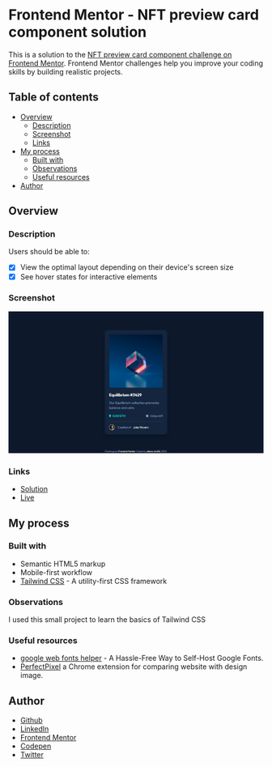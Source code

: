 # Frontend Mentor - NFT preview card component solution

This is a solution to the [NFT preview card component challenge on Frontend Mentor](https://www.frontendmentor.io/challenges/nft-preview-card-component-SbdUL_w0U). Frontend Mentor challenges help you improve your coding skills by building realistic projects. 

## Table of contents

- [Overview](#overview)
  - [Description](#description)
  - [Screenshot](#screenshot)
  - [Links](#links)
- [My process](#my-process)
  - [Built with](#built-with)
  - [Observations](#observations)
  - [Useful resources](#useful-resources)
- [Author](#author)

## Overview

### Description

Users should be able to:

- [x] View the optimal layout depending on their device's screen size
- [x] See hover states for interactive elements

### Screenshot

![](./screenshot.png)

### Links

- [Solution](...)
- [Live](https://je-jo.github.io/nft-preview-card-component/)

## My process

### Built with

- Semantic HTML5 markup
- Mobile-first workflow
- [Tailwind CSS](https://tailwindcss.com/) - A utility-first CSS framework

### Observations

I used this small project to learn the basics of Tailwind CSS

### Useful resources

- [google web fonts helper](https://gwfh.mranftl.com/fonts) - A Hassle-Free Way to Self-Host Google Fonts.
- [PerfectPixel](https://www.welldonecode.com/perfectpixel/) a Chrome extension for comparing website with design image.

## Author

- [Github](https://github.com/je-jo)
- [LinkedIn](https://www.linkedin.com/in/jelena-jovicic/)
- [Frontend Mentor](https://www.frontendmentor.io/profile/je-jo)
- [Codepen](https://codepen.io/je-jo)
- [Twitter](https://twitter.com/jelena_jo_)
